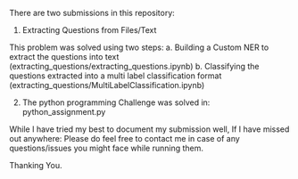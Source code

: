 There are two submissions in this repository:

1. Extracting Questions from Files/Text

This problem was solved using two steps:
	a. Building a Custom NER to extract the questions into text (extracting_questions/extracting_questions.ipynb)
	b. Classifying the questions extracted into a multi label classification format (extracting_questions/MultiLabelClassification.ipynb)

2. The python programming Challenge was solved in: python_assignment.py

While I have tried my best to document my submission well, If I have missed out anywhere:
Please do feel free to contact me in case of any questions/issues you might face while running them.

Thanking You.